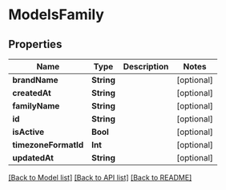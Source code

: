 # ModelsFamily

## Properties
Name | Type | Description | Notes
------------ | ------------- | ------------- | -------------
**brandName** | **String** |  | [optional] 
**createdAt** | **String** |  | [optional] 
**familyName** | **String** |  | [optional] 
**id** | **String** |  | [optional] 
**isActive** | **Bool** |  | [optional] 
**timezoneFormatId** | **Int** |  | [optional] 
**updatedAt** | **String** |  | [optional] 

[[Back to Model list]](../README.md#documentation-for-models) [[Back to API list]](../README.md#documentation-for-api-endpoints) [[Back to README]](../README.md)


